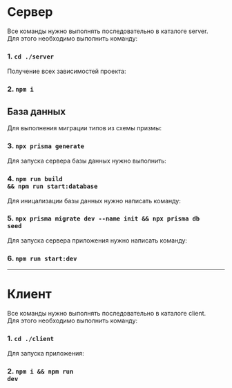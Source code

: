 # Сервер
Все команды нужно выполнять последовательно в каталоге server. \
Для этого необходимо выполнить команду:
### 1. <code>cd ./server</code>

Получение всех зависимостей проекта:
### 2. <code>npm i</code>


## База данных
Для выполнения миграции типов из схемы призмы:
### 3. <code>npx prisma generate</code>

Для запуска сервера базы данных нужно выполнить:
### 4. <code>npm run build && npm run start:database</code>

Для иницализации базы данных нужно написать команду:
### 5. <code>npx prisma migrate dev --name init && npx prisma db seed</code>

Для запуска сервера приложения нужно написать команду:
### 6. <code>npm run start:dev</code>

---
# Клиент

Все команды нужно выполнять последовательно в каталоге client. \
Для этого необходимо выполнить команду:
### 1. <code>cd ./client</code>

Для запуска приложения:
### 2. <code>npm i && npm run dev</code>
